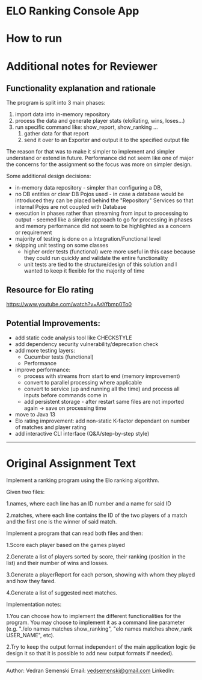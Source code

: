 # ELO Ranking Console App

# How to run

# Additional notes for Reviewer

## Functionality explanation and rationale

The program is split into 3 main phases:
1. import data into in-memory repository
2. process the data and generate player stats (eloRating, wins, loses...)
3. run specific command like: show_report, show_ranking ...
    1. gather data for that report
    2. send it over to an Exporter and output it to the specified output file

The reason for that was to make it simpler to implement and simpler understand or extend in future.
Performance did not seem like one of major the concerns for the assignment so the focus was more on simpler design.

Some additional design decisions:
* in-memory data repository - simpler than configuring a DB, 
* no DB entities or clear DB Pojos used - in case a database would be introduced they can be placed behind the "Repository" Services so that internal Pojos are not coupled with Database
* execution in phases rather than streaming from input to processing to output - seemed like a simpler approach to go for processing in phases and memory performance did not seem to be highlighted as a concern or requirement
* majority of testing is done on a Integration/Functional level
* skipping unit testing on some classes
    * higher order tests (functional) were more useful in this case because they could run quickly and validate the entire functionality
    * unit tests are tied to the structure/design of this solution and I wanted to keep it flexible for the majority of time



## Resource for Elo rating
https://www.youtube.com/watch?v=AsYfbmp0To0

## Potential Improvements:
* add static code analysis tool like CHECKSTYLE
* add dependency security vulnerability/deprecation check
* add more testing layers:
    * Cucumber tests (functional)
    * Performance
* improve performance:
    * process with streams from start to end (memory improvement)
    * convert to parallel processing where applicable
    * convert to service (up and running all the time) and process all inputs before commands come in
    * add persistent storage - after restart same files are not imported again -> save on processing time
* move to Java 13
* Elo rating improvement: add non-static K-factor dependant on number of matches and player rating
* add interactive CLI interface (Q&A/step-by-step style)

---
# Original Assignment Text

Implement a ranking program using the Elo ranking algorithm.

Given two files:

1.names, where each line has an ID number and a name for said ID

2.matches, where each line contains the ID of the two players of a match and the first one is the winner of said match.

 

Implement a program that can read both files and then:

1.Score each player based on the games played

2.Generate a list of players sorted by score, their ranking (position in the list) and their number of wins and losses.

3.Generate a playerReport for each person, showing with whom they played and how they fared.

4.Generate a list of suggested next matches.

 

Implementation notes:

1.You can choose how to implement the different functionalities for the program. You may choose to implement it as a command line parameter (e.g. "./elo names matches show_ranking", "elo names matches show_rank USER_NAME", etc).

2.Try to keep the output format independent of the main application logic (ie design it so that it is possible to add new output formats if needed).

---
Author: Vedran Semenski
Email: vedsemenski@gmail.com
LinkedIn: 
